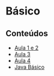 # Básico

## Conteúdos

- [Aula 1 e 2](https://github.com/GuillaumeFalourd/java-exercices/blob/main/BASICO/AULAS/aula-1-e-2.pdf)
- [Aula 3](https://github.com/GuillaumeFalourd/java-exercices/blob/main/BASICO/AULAS/aula-3.pdf)
- [Aula 4](https://github.com/GuillaumeFalourd/java-exercices/blob/main/BASICO/AULAS/aula-4.pdf)
- [Java Básico](https://github.com/GuillaumeFalourd/java-exercices/blob/main/BASICO/AULAS/java-basico.pdf)
